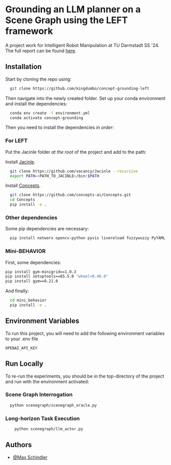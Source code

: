 # Grounding an LLM planner on a Scene Graph using the LEFT framework

A project work for Intelligent Robot Manipulation at TU Darmstadt SS '24.
The full report can be found [here](https://www.notion.so/elenamax/Grounding-an-LLM-planner-on-a-Scene-Graph-using-the-LEFT-framework-44ed3ccc9aad4f5fa6006f4449e5e600).



## Installation

Start by cloning the repo using:

```bash
  git clone https://github.com/kingdumbo/concept-grounding-left
```
Then navigate into the newly created folder. Set up your conda environment and install the dependencies:
```bash
  conda env create -f environment.yml
  conda activate concept-grounding
```
Then you need to install the dependencies *in order*:

### For LEFT
Put the Jacinle folder *at the root* of the project and add to the path:

Install [Jacinle](https://github.com/vacancy/Jacinle).
```bash
  git clone https://github.com/vacancy/Jacinle --recursive
  export PATH=<PATH_TO_JACINLE>/bin:$PATH
```

Install [Concepts](https://github.com/concepts-ai/concepts).
```bash
  git clone https://github.com/concepts-ai/Concepts.git
  cd Concepts
  pip install -e .
```

### Other dependencies
Some pip dependencies are necessary:
```bash
  pip install networx opencv-python pyvis livereload fuzzywuzzy PyYAML peewee
```

### Mini-BEHAVIOR
First, some dependencies:
```bash
pip install gym-minigrid==1.0.3
pip install setuptools==65.5.0 "wheel<0.40.0" 
pip install gym==0.21.0
```
And finally:
```bash
  cd mini_behavior
  pip install -e .
```

## Environment Variables

To run this project, you will need to add the following environment variables to your .env file

`OPENAI_API_KEY`


## Run Locally

To re-run the experiments, you should be in the top-directory of the project and run with the environment activated:

### Scene Graph Interrogation
```bash
  python scenegraph/scenegraph_oracle.py
```

### Long-horizon Task Execution
```bash
    python scenegraph/llm_actor.py
```
## Authors

- [@Max Schindler](https://github.com/kingdumbo)

